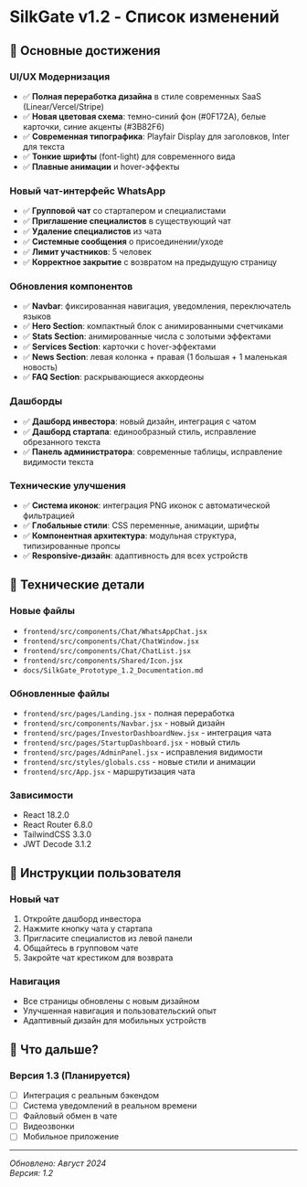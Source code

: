 # SilkGate v1.2 - Список изменений

## 🎉 Основные достижения

### UI/UX Модернизация
- ✅ **Полная переработка дизайна** в стиле современных SaaS (Linear/Vercel/Stripe)
- ✅ **Новая цветовая схема**: темно-синий фон (#0F172A), белые карточки, синие акценты (#3B82F6)
- ✅ **Современная типографика**: Playfair Display для заголовков, Inter для текста
- ✅ **Тонкие шрифты** (font-light) для современного вида
- ✅ **Плавные анимации** и hover-эффекты

### Новый чат-интерфейс WhatsApp
- ✅ **Групповой чат** со стартапером и специалистами
- ✅ **Приглашение специалистов** в существующий чат
- ✅ **Удаление специалистов** из чата
- ✅ **Системные сообщения** о присоединении/уходе
- ✅ **Лимит участников**: 5 человек
- ✅ **Корректное закрытие** с возвратом на предыдущую страницу

### Обновления компонентов
- ✅ **Navbar**: фиксированная навигация, уведомления, переключатель языков
- ✅ **Hero Section**: компактный блок с анимированными счетчиками
- ✅ **Stats Section**: анимированные числа с золотыми эффектами
- ✅ **Services Section**: карточки с hover-эффектами
- ✅ **News Section**: левая колонка + правая (1 большая + 1 маленькая новость)
- ✅ **FAQ Section**: раскрывающиеся аккордеоны

### Дашборды
- ✅ **Дашборд инвестора**: новый дизайн, интеграция с чатом
- ✅ **Дашборд стартапа**: единообразный стиль, исправление обрезанного текста
- ✅ **Панель администратора**: современные таблицы, исправление видимости текста

### Технические улучшения
- ✅ **Система иконок**: интеграция PNG иконок с автоматической фильтрацией
- ✅ **Глобальные стили**: CSS переменные, анимации, шрифты
- ✅ **Компонентная архитектура**: модульная структура, типизированные пропсы
- ✅ **Responsive-дизайн**: адаптивность для всех устройств

## 🔧 Технические детали

### Новые файлы
- `frontend/src/components/Chat/WhatsAppChat.jsx`
- `frontend/src/components/Chat/ChatWindow.jsx`
- `frontend/src/components/Chat/ChatList.jsx`
- `frontend/src/components/Shared/Icon.jsx`
- `docs/SilkGate_Prototype_1.2_Documentation.md`

### Обновленные файлы
- `frontend/src/pages/Landing.jsx` - полная переработка
- `frontend/src/components/Navbar.jsx` - новый дизайн
- `frontend/src/pages/InvestorDashboardNew.jsx` - интеграция чата
- `frontend/src/pages/StartupDashboard.jsx` - новый стиль
- `frontend/src/pages/AdminPanel.jsx` - исправления видимости
- `frontend/src/styles/globals.css` - новые стили и анимации
- `frontend/src/App.jsx` - маршрутизация чата

### Зависимости
- React 18.2.0
- React Router 6.8.0
- TailwindCSS 3.3.0
- JWT Decode 3.1.2

## 📱 Инструкции пользователя

### Новый чат
1. Откройте дашборд инвестора
2. Нажмите кнопку чата у стартапа
3. Пригласите специалистов из левой панели
4. Общайтесь в групповом чате
5. Закройте чат крестиком для возврата

### Навигация
- Все страницы обновлены с новым дизайном
- Улучшенная навигация и пользовательский опыт
- Адаптивный дизайн для мобильных устройств

## 🚀 Что дальше?

### Версия 1.3 (Планируется)
- [ ] Интеграция с реальным бэкендом
- [ ] Система уведомлений в реальном времени
- [ ] Файловый обмен в чате
- [ ] Видеозвонки
- [ ] Мобильное приложение

---

*Обновлено: Август 2024*  
*Версия: 1.2* 